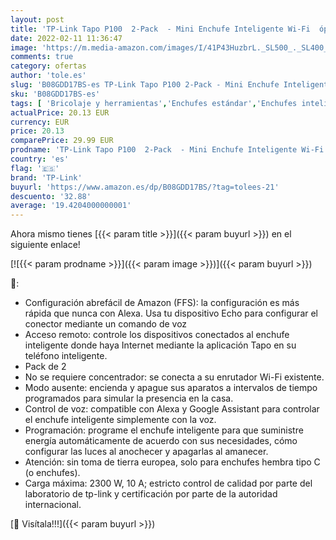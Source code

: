 ```yaml
---
layout: post
title: 'TP-Link Tapo P100  2-Pack  - Mini Enchufe Inteligente Wi-Fi  óptimo para programar el encendido/apagado y ahorrar energía  no necesita HUB  compatible con Alexa y Google Hom'
date: 2022-02-11 11:36:47
image: 'https://m.media-amazon.com/images/I/41P43HuzbrL._SL500_._SL400_.jpg'
comments: true
category: ofertas
author: 'tole.es'
slug: 'B08GDD17BS-es TP-Link Tapo P100 2-Pack - Mini Enchufe Inteligente Wi-Fi...'
sku: 'B08GDD17BS-es'
tags: [ 'Bricolaje y herramientas','Enchufes estándar','Enchufes inteligentes y a control remoto','Enchufes y accesorios','Instalación eléctrica','alexa','enchufe','inteligente','tp-link', ]
actualPrice: 20.13 EUR
currency: EUR
price: 20.13
comparePrice: 29.99 EUR
prodname: 'TP-Link Tapo P100  2-Pack  - Mini Enchufe Inteligente Wi-Fi  óptimo para programar el encendido/apagado y ahorrar energía  no necesita HUB  compatible con Alexa y Google Hom'
country: 'es'
flag: '🇪🇸'
brand: 'TP-Link'
buyurl: 'https://www.amazon.es/dp/B08GDD17BS/?tag=tolees-21'
descuento: '32.88'
average: '19.4204000000001'
---
```


Ahora mismo tienes [{{< param title >}}]({{< param buyurl >}}) en el siguiente enlace!

[![{{< param prodname >}}]({{< param image >}})]({{< param buyurl >}})

🔎:

- Configuración abrefácil de Amazon (FFS): la configuración es más rápida que nunca con Alexa. Usa tu dispositivo Echo para configurar el conector mediante un comando de voz
- Acceso remoto: controle los dispositivos conectados al enchufe inteligente donde haya Internet mediante la aplicación Tapo en su teléfono inteligente.
- Pack de 2
- No se requiere concentrador: se conecta a su enrutador Wi-Fi existente.
- Modo ausente: encienda y apague sus aparatos a intervalos de tiempo programados para simular la presencia en la casa.
- Control de voz: compatible con Alexa y Google Assistant para controlar el enchufe inteligente simplemente con la voz.
- Programación: programe el enchufe inteligente para que suministre energía automáticamente de acuerdo con sus necesidades, cómo configurar las luces al anochecer y apagarlas al amanecer.
- Atención: sin toma de tierra europea, solo para enchufes hembra tipo C (o enchufes).
- Carga máxima: 2300 W, 10 A; estricto control de calidad por parte del laboratorio de tp-link y certificación por parte de la autoridad internacional.

[🛒 Visítala!!!]({{< param buyurl >}})
